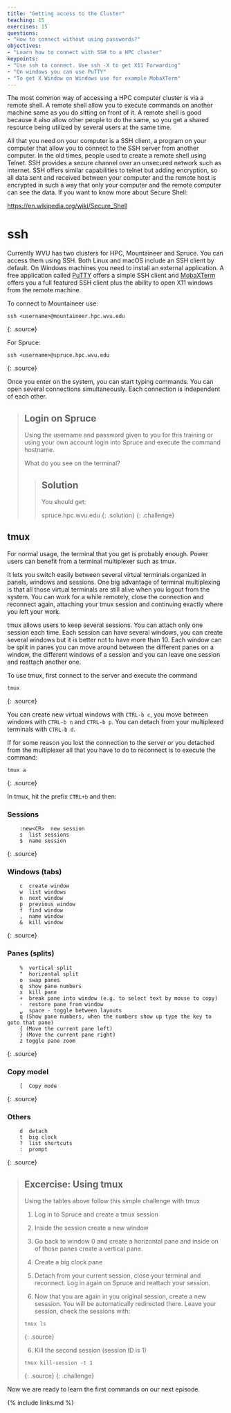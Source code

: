 ```yaml
---
title: "Getting access to the Cluster"
teaching: 15
exercises: 15
questions:
- "How to connect without using passwords?"
objectives:
- "Learn how to connect with SSH to a HPC cluster"
keypoints:
- "Use ssh to connect. Use ssh -X to get X11 Forwarding"
- "On windows you can use PuTTY"
- "To get X Window on Windows use for example MobaXTerm"
---
```


The most common way of accessing a HPC computer cluster is via a remote shell.
A remote shell allow you to execute commands on another machine same as you do sitting on front of it. A remote shell is good because it also allow other people to do the same, so you get a shared resource being utilized by several users at the same time.

All that you need on your computer is a SSH client, a program on your computer that allow you to connect to the SSH server from another computer. In the old times, people used to create a remote shell using Telnet. SSH provides a secure channel over an unsecured network such as internet. SSH offers similar capabilities to telnet but adding encryption, so all data sent and received between your computer and the remote host is encrypted in such a way that only your computer and the remote computer can see the data. If you want to know more about Secure Shell:

https://en.wikipedia.org/wiki/Secure_Shell


# ssh

Currently WVU has two clusters for HPC, Mountaineer and Spruce. You can access them using SSH.
Both Linux and macOS include an SSH client by default. On Windows machines you need to install an external application. A free application called [PuTTY](https://www.putty.org) offers a simple SSH client and [MobaXTerm](https://mobaxterm.mobatek.net) offers you a full featured SSH client plus the ability to open X11 windows from the remote machine.

To connect to Mountaineer use:

~~~
ssh <username>@mountaineer.hpc.wvu.edu
~~~
{: .source}

For Spruce:

~~~
ssh <username>@spruce.hpc.wvu.edu
~~~
{: .source}

Once you enter on the system, you can start typing commands. You can open several connections simultaneously. Each connection is independent of each other.

> ## Login on Spruce
>
> Using the username and password given to you for this training or using your own account login into Spruce and execute the command hostname.
>
> What do you see on the terminal?
>
> > ## Solution
>>  You should get:
>>
>> spruce.hpc.wvu.edu
> {: .solution}
{: .challenge}

## tmux

For normal usage, the terminal that you get is probably enough.
Power users can benefit from a terminal multiplexer such as tmux.

It lets you switch easily between several virtual terminals organized in panels, windows and sessions. One big advantage of terminal multiplexing is that all those virtual terminals are still alive when you logout from the system.
You can work for a while remotely, close the connection and reconnect again, attaching your tmux session and continuing exactly where you left your work.

tmux allows users to keep several sessions. You can attach only one session each time. Each session can have several windows, you can create several windows but it is better not to have more than 10. Each window can be split in panes you can move around between the different panes on a window, the different windows of a session and you can leave one session and reattach another one.

To use tmux, first connect to the server and execute the command

~~~
tmux
~~~
{: .source}

You can create new virtual windows with `CTRL-b c`, you move between windows with `CTRL-b n` and `CTRL-b p`. You can detach from your multiplexed terminals with `CTRL-b d`.

If for some reason you lost the connection to the server or you detached from the multiplexer all that you have to do to reconnect is to execute the command:

~~~
tmux a
~~~
{: .source}

In tmux, hit the prefix `CTRL+b` and then:

### Sessions
~~~
    :new<CR>  new session
    s  list sessions
    $  name session
~~~
{: .source}

### Windows (tabs)

~~~
    c  create window
    w  list windows
    n  next window
    p  previous window
    f  find window
    ,  name window
    &  kill window
~~~
{: .source}

### Panes (splits)

~~~
    %  vertical split
    "  horizontal split
    o  swap panes
    q  show pane numbers
    x  kill pane
    +  break pane into window (e.g. to select text by mouse to copy)
    -  restore pane from window
    ⍽  space - toggle between layouts
    q (Show pane numbers, when the numbers show up type the key to goto that pane)
    { (Move the current pane left)
    } (Move the current pane right)
    z toggle pane zoom
~~~
{: .source}

### Copy model

~~~
    [  Copy mode
~~~
{: .source}

### Others

~~~
    d  detach
    t  big clock
    ?  list shortcuts
    :  prompt
~~~
{: .source}

> ## Excercise: Using tmux
>
> Using the tables above follow this simple challenge with tmux
>
> 1. Log in to Spruce and create a tmux session
>
> 2. Inside the session create a new window
>
> 3. Go back to window 0 and create a horizontal pane and inside on of those panes create a vertical pane.
>
> 4. Create a big clock pane
>
> 5. Detach from your current session, close your terminal and reconnect.
> Log in again on Spruce and reattach your session.
>
> 6. Now that you are again in you original session, create a new sesssion.
> You will be automatically redirected there. Leave your session, check the sessions with:
>
> ~~~
> tmux ls
> ~~~
> {: .source}
>
> 6. Kill the second session (session ID is 1)
> ~~~
> tmux kill-session -t 1
> ~~~
> {: .source}
{: .challenge}

Now we are ready to learn the first commands on our next episode.

{% include links.md %}
